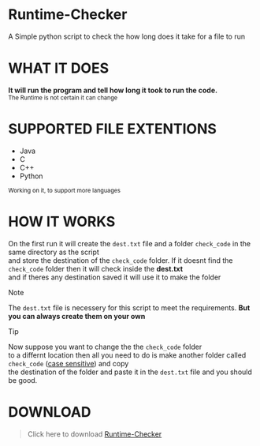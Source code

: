 # **Runtime-Checker**
A Simple python script to check the how long does it take for a file to run


# **WHAT IT DOES**
**It will run the program and tell how long it took to run the code. </br>**
<sub> The Runtime is not certain it can change </sub>

# **SUPPORTED FILE EXTENTIONS**
- Java
- C
- C++
- Python</br>

<sub> Working on it, to support more languages </sub>

# **HOW IT WORKS**

On the first run it will create the `dest.txt` file and a folder `check_code` in the same directory as the script</br>
and store the destination of the `check_code` folder. If it doesnt find the `check_code` folder then it will check inside the **dest.txt**</br>
and if theres any destination saved it will use it to make the folder

> [!NOTE]
> The `dest.txt` file is necessery for this script to meet the requirements. **But you can always create them on your own**

> [!TIP]
> Now suppose you want to change the the `check_code` folder </br>
> to a differnt location then all you need to do is make another folder called `check_code` (<ins>case sensitive</ins>) and copy</br>
> the destination of the folder and paste it in the `dest.txt` file and you should be good.

# DOWNLOAD

> Click here to download [Runtime-Checker](https://github.com/HaxOrWot/Runtime-Checker/archive/refs/tags/runtime-checker.zip)
